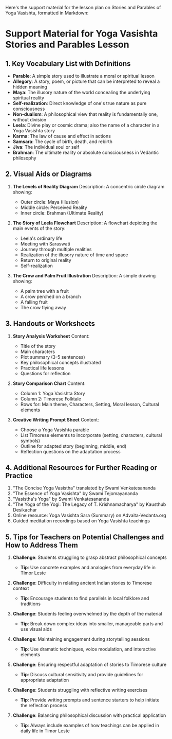 Here's the support material for the lesson plan on Stories and Parables of Yoga Vasishta, formatted in Markdown:

# Support Material for Yoga Vasishta Stories and Parables Lesson

## 1. Key Vocabulary List with Definitions

- **Parable**: A simple story used to illustrate a moral or spiritual lesson
- **Allegory**: A story, poem, or picture that can be interpreted to reveal a hidden meaning
- **Maya**: The illusory nature of the world concealing the underlying spiritual reality
- **Self-realization**: Direct knowledge of one's true nature as pure consciousness
- **Non-dualism**: A philosophical view that reality is fundamentally one, without division
- **Leela**: Divine play or cosmic drama; also the name of a character in a Yoga Vasishta story
- **Karma**: The law of cause and effect in actions
- **Samsara**: The cycle of birth, death, and rebirth
- **Jiva**: The individual soul or self
- **Brahman**: The ultimate reality or absolute consciousness in Vedantic philosophy

## 2. Visual Aids or Diagrams

1. **The Levels of Reality Diagram**
   Description: A concentric circle diagram showing:
   - Outer circle: Maya (Illusion)
   - Middle circle: Perceived Reality
   - Inner circle: Brahman (Ultimate Reality)

2. **The Story of Leela Flowchart**
   Description: A flowchart depicting the main events of the story:
   - Leela's ordinary life
   - Meeting with Saraswati
   - Journey through multiple realities
   - Realization of the illusory nature of time and space
   - Return to original reality
   - Self-realization

3. **The Crow and Palm Fruit Illustration**
   Description: A simple drawing showing:
   - A palm tree with a fruit
   - A crow perched on a branch
   - A falling fruit
   - The crow flying away

## 3. Handouts or Worksheets

1. **Story Analysis Worksheet**
   Content:
   - Title of the story
   - Main characters
   - Plot summary (3-5 sentences)
   - Key philosophical concepts illustrated
   - Practical life lessons
   - Questions for reflection

2. **Story Comparison Chart**
   Content:
   - Column 1: Yoga Vasishta Story
   - Column 2: Timorese Folktale
   - Rows for: Main theme, Characters, Setting, Moral lesson, Cultural elements

3. **Creative Writing Prompt Sheet**
   Content:
   - Choose a Yoga Vasishta parable
   - List Timorese elements to incorporate (setting, characters, cultural symbols)
   - Outline for adapted story (beginning, middle, end)
   - Reflection questions on the adaptation process

## 4. Additional Resources for Further Reading or Practice

1. "The Concise Yoga Vasistha" translated by Swami Venkatesananda
2. "The Essence of Yoga Vasishta" by Swami Tejomayananda
3. "Vasistha's Yoga" by Swami Venkatesananda
4. "The Yoga of the Yogi: The Legacy of T. Krishnamacharya" by Kausthub Desikachar
5. Online resource: Yoga Vasishta Sara (Summary) on Advaita-Vedanta.org
6. Guided meditation recordings based on Yoga Vasishta teachings

## 5. Tips for Teachers on Potential Challenges and How to Address Them

1. **Challenge**: Students struggling to grasp abstract philosophical concepts
   - **Tip**: Use concrete examples and analogies from everyday life in Timor Leste

2. **Challenge**: Difficulty in relating ancient Indian stories to Timorese context
   - **Tip**: Encourage students to find parallels in local folklore and traditions

3. **Challenge**: Students feeling overwhelmed by the depth of the material
   - **Tip**: Break down complex ideas into smaller, manageable parts and use visual aids

4. **Challenge**: Maintaining engagement during storytelling sessions
   - **Tip**: Use dramatic techniques, voice modulation, and interactive elements

5. **Challenge**: Ensuring respectful adaptation of stories to Timorese culture
   - **Tip**: Discuss cultural sensitivity and provide guidelines for appropriate adaptation

6. **Challenge**: Students struggling with reflective writing exercises
   - **Tip**: Provide writing prompts and sentence starters to help initiate the reflection process

7. **Challenge**: Balancing philosophical discussion with practical application
   - **Tip**: Always include examples of how teachings can be applied in daily life in Timor Leste